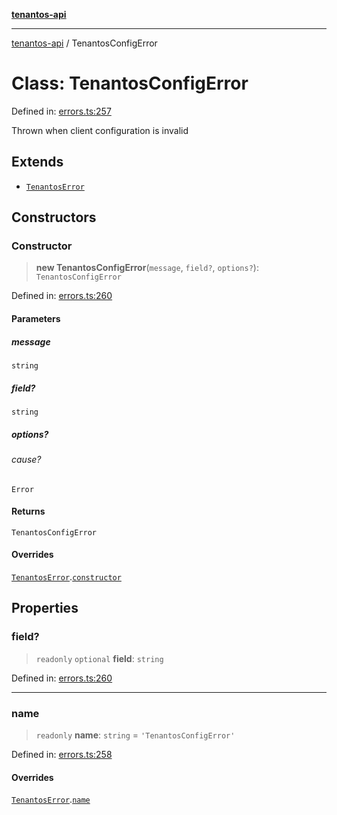 [**tenantos-api**](../README.md)

***

[tenantos-api](../globals.md) / TenantosConfigError

# Class: TenantosConfigError

Defined in: [errors.ts:257](https://github.com/shadmanZero/tenantos-api/blob/b1ba837cafbeb4e057ec12e90b81a7c5ea5b383f/src/errors.ts#L257)

Thrown when client configuration is invalid

## Extends

- [`TenantosError`](TenantosError.md)

## Constructors

### Constructor

> **new TenantosConfigError**(`message`, `field?`, `options?`): `TenantosConfigError`

Defined in: [errors.ts:260](https://github.com/shadmanZero/tenantos-api/blob/b1ba837cafbeb4e057ec12e90b81a7c5ea5b383f/src/errors.ts#L260)

#### Parameters

##### message

`string`

##### field?

`string`

##### options?

###### cause?

`Error`

#### Returns

`TenantosConfigError`

#### Overrides

[`TenantosError`](TenantosError.md).[`constructor`](TenantosError.md#constructor)

## Properties

### field?

> `readonly` `optional` **field**: `string`

Defined in: [errors.ts:260](https://github.com/shadmanZero/tenantos-api/blob/b1ba837cafbeb4e057ec12e90b81a7c5ea5b383f/src/errors.ts#L260)

***

### name

> `readonly` **name**: `string` = `'TenantosConfigError'`

Defined in: [errors.ts:258](https://github.com/shadmanZero/tenantos-api/blob/b1ba837cafbeb4e057ec12e90b81a7c5ea5b383f/src/errors.ts#L258)

#### Overrides

[`TenantosError`](TenantosError.md).[`name`](TenantosError.md#name)
